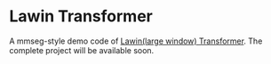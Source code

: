 # Lawin Transformer
A mmseg-style demo code of [Lawin(large window) Transformer](https://arxiv.org/abs/2201.01615). The complete project will be available soon.
